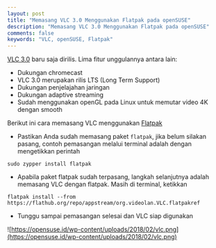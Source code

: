 ```yaml
---
layout: post
title: "Memasang VLC 3.0 Menggunakan Flatpak pada openSUSE"
description: "Memasang VLC 3.0 Menggunakan Flatpak pada openSUSE"
comments: false
keywords: "VLC, openSUSE, Flatpak"
---
```


[VLC 3.0](https://www.videolan.org/vlc/releases/3.0.0.html) baru saja dirilis. Lima fitur unggulannya antara lain:

* Dukungan chromecast
* VLC 3.0 merupakan rilis LTS (Long Term Support)
* Dukungan penjelajahan jaringan
* Dukungan adaptive streaming
* Sudah menggunakan openGL pada Linux untuk memutar video 4K dengan smooth

Berikut ini cara memasang VLC menggunakan [Flatpak](https://flatpak.org/)

* Pastikan Anda sudah memasang paket `flatpak`, jika belum silakan pasang, contoh pemasangan melalui terminal adalah dengan mengetikkan perintah
```
sudo zypper install flatpak
```

* Apabila paket flatpak sudah terpasang, langkah selanjutnya adalah memasang VLC dengan flatpak. Masih di terminal, ketikkan 
```
flatpak install --from https://flathub.org/repo/appstream/org.videolan.VLC.flatpakref
```

* Tunggu sampai pemasangan selesai dan VLC siap digunakan

![https://opensuse.id/wp-content/uploads/2018/02/vlc.png](https://opensuse.id/wp-content/uploads/2018/02/vlc.png)